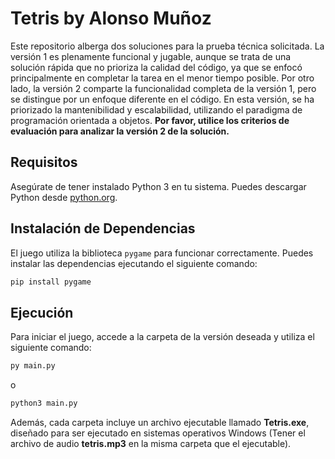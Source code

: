 # Tetris by Alonso Muñoz

Este repositorio alberga dos soluciones para la prueba técnica solicitada. La versión 1 es plenamente funcional y jugable, aunque se trata de una solución rápida que no prioriza la calidad del código, ya que se enfocó principalmente en completar la tarea en el menor tiempo posible. Por otro lado, la versión 2 comparte la funcionalidad completa de la versión 1, pero se distingue por un enfoque diferente en el código. En esta versión, se ha priorizado la mantenibilidad y escalabilidad, utilizando el paradigma de programación orientada a objetos. **Por favor, utilice los criterios de evaluación para analizar la versión 2 de la solución.**

## Requisitos

Asegúrate de tener instalado Python 3 en tu sistema. Puedes descargar Python desde [python.org](https://www.python.org/downloads/).

## Instalación de Dependencias

El juego utiliza la biblioteca `pygame` para funcionar correctamente. Puedes instalar las dependencias ejecutando el siguiente comando:

```bash
pip install pygame
```
## Ejecución

Para iniciar el juego, accede a la carpeta de la versión deseada y utiliza el siguiente comando:

```bash
py main.py
```
o

```bash
python3 main.py
```
Además, cada carpeta incluye un archivo ejecutable llamado **Tetris.exe**, diseñado para ser ejecutado en sistemas operativos Windows (Tener el archivo de audio **tetris.mp3** en la misma carpeta que el ejecutable).
